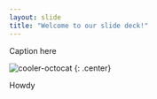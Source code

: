 ```yaml
---
layout: slide
title: "Welcome to our slide deck!"
---
```


Caption here

![cooler-octocat](https://octodex.github.com/images/twenty-percent-cooler-octocat.png)
{: .center}

Howdy
